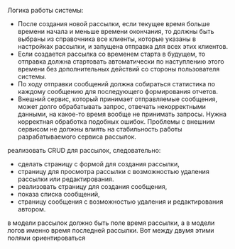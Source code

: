 Логика работы системы:
- После создания новой рассылки, если текущее время больше времени начала и меньше времени окончания, 
то должны быть выбраны из справочника все клиенты, которые указаны в настройках рассылки, 
и запущена отправка для всех этих клиентов.
- Если создается рассылка со временем старта в будущем, то отправка должна стартовать автоматически 
по наступлению этого времени без дополнительных действий со стороны пользователя системы.
- По ходу отправки сообщений должна собираться статистика по каждому сообщению для последующего формирования отчетов.
- Внешний сервис, который принимает отправляемые сообщения, может долго обрабатывать запрос, отвечать некорректными данными, 
на какое-то время вообще не принимать запросы. Нужна корректная обработка подобных ошибок. Проблемы с внешним 
сервисом не должны влиять на стабильность работы разрабатываемого сервиса рассылок.


реализовать CRUD для рассылок, следовательно: 
- сделать страницу с формой для создания рассылки, 
- страницу для просмотра рассылки с возможностью удаления рассылки или редактирования. 
- реализовать страницу для создания сообщения, 
- показа списка сообщений, 
- страницу сообщения с возможностью удаления и редактирования автором.

в модели рассылок должно быть поле время рассылки, 
а в модели логов именно время последней рассылки. Вот между двумя этими полями ориентироваться